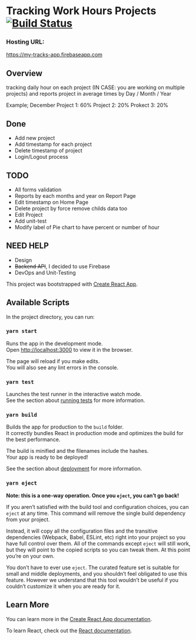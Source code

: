 # Tracking Work Hours Projects [![Build Status](https://travis-ci.org/nuenook/my-tracks-web.svg?branch=master)](https://travis-ci.org/nuenook/my-tracks-web)

### Hosting URL: 
   https://my-tracks-app.firebaseapp.com

## Overview
 tracking daily hour on each project (IN CASE: you  are working on multiple projects) and reports project in average times by Day / Month / Year

 Example;
  December
   Project 1: 60%
   Project 2: 20%
   Prokect 3: 20%

## Done
 - Add new project
 - Add timestamp for each project
 - Delete timestamp of project
 - Login/Logout process
## TODO 
 - All forms validation
 - Reports by each months and year on Report Page
 - Edit timestamp on Home Page
 - Delete project by force remove childs data too
 - Edit Project
 - Add unit-test
 - Modify label of Pie chart to have percent or number of hour

## NEED HELP
 - Design
 - ~~Backend API~~, I decided to use Firebase
 - DevOps and Unit-Testing

This project was bootstrapped with [Create React App](https://github.com/facebook/create-react-app).

## Available Scripts

In the project directory, you can run:

### `yarn start`

Runs the app in the development mode.<br />
Open [http://localhost:3000](http://localhost:3000) to view it in the browser.

The page will reload if you make edits.<br />
You will also see any lint errors in the console.

### `yarn test`

Launches the test runner in the interactive watch mode.<br />
See the section about [running tests](https://facebook.github.io/create-react-app/docs/running-tests) for more information.

### `yarn build`

Builds the app for production to the `build` folder.<br />
It correctly bundles React in production mode and optimizes the build for the best performance.

The build is minified and the filenames include the hashes.<br />
Your app is ready to be deployed!

See the section about [deployment](https://facebook.github.io/create-react-app/docs/deployment) for more information.

### `yarn eject`

**Note: this is a one-way operation. Once you `eject`, you can’t go back!**

If you aren’t satisfied with the build tool and configuration choices, you can `eject` at any time. This command will remove the single build dependency from your project.

Instead, it will copy all the configuration files and the transitive dependencies (Webpack, Babel, ESLint, etc) right into your project so you have full control over them. All of the commands except `eject` will still work, but they will point to the copied scripts so you can tweak them. At this point you’re on your own.

You don’t have to ever use `eject`. The curated feature set is suitable for small and middle deployments, and you shouldn’t feel obligated to use this feature. However we understand that this tool wouldn’t be useful if you couldn’t customize it when you are ready for it.

## Learn More

You can learn more in the [Create React App documentation](https://facebook.github.io/create-react-app/docs/getting-started).

To learn React, check out the [React documentation](https://reactjs.org/).
